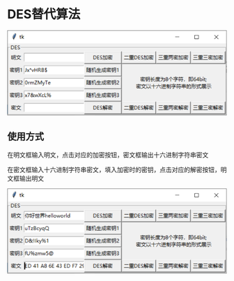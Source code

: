 # DES替代算法

![image-20200329094049163](images/image-20200329094049163.png)

## 使用方式

在明文框输入明文，点击对应的加密按钮，密文框输出十六进制字符串密文

在密文框输入十六进制字符串密文，填入加密时的密钥，点击对应的解密按钮，明文框输出明文

![image-20200329095140815](images/image-20200329095140815.png)